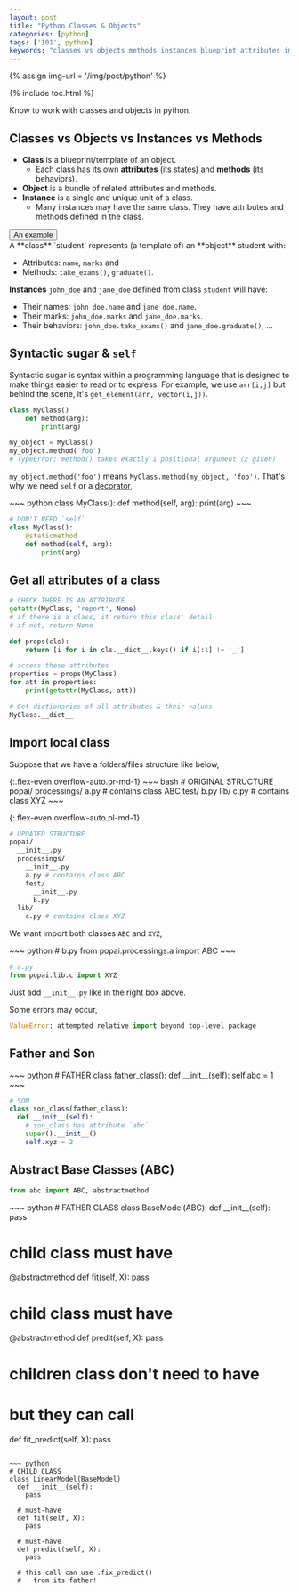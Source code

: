 ```yaml
---
layout: post
title: "Python Classes & Objects"
categories: [python]
tags: ['101', python]
keywords: "classes vs objects methods instances blueprint attributes import local class empty file __init__.py ValueError: attempted relative import beyond top-level package same folder subfolder another folder from incldue get and access attributes of a class abstract class method super father child son Syntactic sugar easier to read why self Syntactic sugar"
---
```


{% assign img-url = '/img/post/python' %}

{% include toc.html %}

Know to work with classes and objects in python.

## Classes vs Objects vs Instances vs Methods

- **Class** is a blueprint/template of an object.
  - Each class has its own **attributes** (its states) and **methods** (its behaviors).
- **Object** is a bundle of related attributes and methods.
- **Instance** is a single and unique unit of a class.
  - Many instances may have the same class. They have attributes and methods defined in the class.

<div class="hide-show-box">
<button type="button" markdown="1" class="btn collapsed box-button" data-toggle="collapse" data-target="#box1ct">
An example
</button>
<div id="box1ct" markdown="1" class="collapse multi-collapse box-content">
A **class** `student` represents (a template of) an **object** student with:

- Attributes: `name`, `marks` and 
- Methods: `take_exams()`, `graduate()`.

**Instances** `john_doe` and `jane_doe` defined from class `student` will have:

- Their names: `john_doe.name` and `jane_doe.name`.
- Their marks: `john_doe.marks` and `jane_doe.marks`.
- Their behaviors: `john_doe.take_exams()` and `jane_doe.graduate()`, ...
</div>
</div>

## Syntactic sugar & `self`

Syntactic sugar is syntax within a programming language that is designed to make things easier to read or to express. For example, we use `arr[i,j]` but behind the scene, it's `get_element(arr, vector(i,j))`.

~~~ python
class MyClass()
    def method(arg):
        print(arg)

my_object = MyClass()
my_object.method('foo')
# TypeError: method() takes exactly 1 positional argument (2 given)
~~~

`my_object.method('foo')` means `MyClass.method(my_object, 'foo')`. That's why we need `self` or a [decorator](https://docs.python.org/3/glossary.html#term-decorator),

<div class="flex-50" markdown="1">
~~~ python
class MyClass():
    def method(self, arg):
        print(arg)
~~~

~~~ python
# DON'T NEED `self`
class MyClass():
    @staticmethod
    def method(self, arg):
        print(arg)
~~~
</div>

## Get all attributes of a class

~~~ python
# CHECK THERE IS AN ATTRIBUTE
getattr(MyClass, 'report', None)
# if there is a class, it return this class' detail
# if not, return None
~~~

~~~ python
def props(cls):   
    return [i for i in cls.__dict__.keys() if i[:1] != '_']

# access these attributes
properties = props(MyClass)
for att in properties:
    print(getattr(MyClass, att))
~~~

~~~ python
# Get dictionaries of all attributes & their values
MyClass.__dict__
~~~

## Import local class

Suppose that we have a folders/files structure like below,

<div class="d-md-flex" markdown="1">
{:.flex-even.overflow-auto.pr-md-1}
~~~ bash
# ORIGINAL STRUCTURE
popai/
  processings/
    a.py # contains class ABC
    test/
      b.py
  lib/
    c.py # contains class XYZ
~~~

{:.flex-even.overflow-auto.pl-md-1}
~~~ bash
# UPDATED STRUCTURE
popai/
  __init__.py
  processings/
    __init__.py
    a.py # contains class ABC
    test/
      __init__.py
      b.py
  lib/
    c.py # contains class XYZ
~~~
</div>

We want import both classes `ABC` and `XYZ`,

<div class="flex-50" markdown="1">
~~~ python
# b.py
from popai.processings.a import ABC
~~~

~~~ python
# a.py
from popai.lib.c import XYZ
~~~
</div>

Just add `__init__.py` like in the right box above.

Some errors may occur,

~~~ python
ValueError: attempted relative import beyond top-level package
~~~

## Father and Son

<div class="flex-50" markdown="1">
~~~ python
# FATHER
class father_class():
  def __init__(self):
    self.abc = 1
~~~

~~~ python
# SON
class son_class(father_class):
  def __init__(self):
    # son_class has attribute `abc`
    super().__init__()
    self.xyz = 2
~~~
</div>

## Abstract Base Classes (ABC)

~~~ python
from abc import ABC, abstractmethod
~~~

<div class="flex-50" markdown="1">
~~~ python
# FATHER CLASS
class BaseModel(ABC):
  def __init__(self):
    pass
  
  # child class must have
  @abstractmethod
  def fit(self, X):
    pass

  # child class must have
  @abstractmethod
  def predit(self, X):
    pass

  # children class don't need to have
  #   but they can call
  def fit_predict(self, X):
    pass
~~~

~~~ python
# CHILD CLASS
class LinearModel(BaseModel)
  def __init__(self):
    pass

  # must-have
  def fit(self, X):
    pass

  # must-have
  def predict(self, X):
    pass

  # this call can use .fix_predict()
  #   from its father!
~~~
</div>




